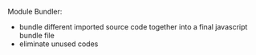 Module Bundler:
- bundle different imported source code together into a final javascript bundle file
- eliminate unused codes 